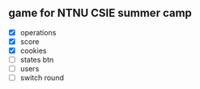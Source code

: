 ## game for NTNU CSIE summer camp
- [x] operations
- [x] score
- [x] cookies
- [ ] states btn
- [ ] users
- [ ] switch round